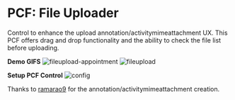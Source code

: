 # PCF: File Uploader
Control to enhance the upload annotation/activitymimeattachment UX. This PCF offers drag and drop functionality and the ability to check the file list before uploading. 

**Demo GIFS**
![fileupload-appointment](https://user-images.githubusercontent.com/6584650/129046114-15dc9b20-2c6c-4804-bfa9-483803e5f816.gif)
![fileupload](https://user-images.githubusercontent.com/6584650/129046119-14f6e484-327f-4b45-b45b-d4b9a8e47db7.gif)

**Setup PCF Control**
![config](https://user-images.githubusercontent.com/6584650/129047014-828a969f-089b-4a4e-8950-3292e462d096.PNG)

Thanks to [ramarao9](https://github.com/ramarao9/AttachmentUploader) for the annotation/activitymimeattachment creation.
